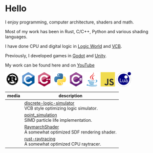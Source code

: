 # Hello


I enjoy programming, computer architecture, shaders and math.

Most of my work has been in Rust, C/C++, Python and various shading languages.

I have done CPU and digital logic in [Logic World](https://logicworld.net/) and [VCB](https://www.virtualcircuitboard.com/).

Previously, I developed games in [Godot](https://godotengine.org/) and [Unity](https://unity.com/).

My work can be found here and on [YouTube](https://www.youtube.com/@erikbot42)

<a href="icons/rust-plain.svg"><img src="icons/rust-plain.svg" alt="icons/rust-plain.svg" width="48" height="48"/></a>
<a href="icons/c-original.svg"><img src="icons/c-original.svg" alt="icons/c-original.svg" width="48" height="48"/></a>
<a href="icons/cplusplus-original.svg"><img src="icons/cplusplus-original.svg" alt="icons/cplusplus-original.svg" width="48" height="48"/></a>
<a href="icons/python-original.svg"><img src="icons/python-original.svg" alt="icons/python-original.svg" width="48" height="48"/></a>
<a href="icons/csharp-original.svg"><img src="icons/csharp-original.svg" alt="icons/csharp-original.svg" width="48" height="48"/></a>
<a href="icons/java-original.svg"><img src="icons/java-original.svg" alt="icons/java-original.svg" width="48" height="48"/></a>
<a href="icons/javascript-original.svg"><img src="icons/javascript-original.svg" alt="icons/javascript-original.svg" width="48" height="48"/></a>
<a href="icons/lua-original-wordmark.svg"><img src="icons/lua-original-wordmark.svg" alt="icons/lua-original-wordmark.svg" width="48" height="48"/></a>


<!--
**ErikBot42/ErikBot42** is a ✨ _special_ ✨ repository because its `README.md` (this file) appears on your GitHub profile.

Here are some ideas to get you started:

- 🔭 I’m currently working on ...
- 🌱 I’m currently learning ...
- 👯 I’m looking to collaborate on ...
- 🤔 I’m looking for help with ...
- 💬 Ask me about ...
- 📫 How to reach me: ...
- 😄 Pronouns: ...
- ⚡ Fun fact: ...
-->






 media | description
 --- | ---
<a href=""><img src="https://user-images.githubusercontent.com/63870842/201472068-4dfb62d5-0c28-48c0-ae3d-54ddf9415810.gif" alt="" width="256" /></a> | [discrete-logic-simulator](../../../discrete-logic-simulator) <br /> VCB style optimizing logic simulator.
<a href=""><img src="https://user-images.githubusercontent.com/63870842/283479069-b2d381e0-e22c-4ebf-ac4e-9d260a5a69e1.png" alt="" width="256" /></a> | [point_simulation](../../../point_simulation) <br /> SIMD particle life implementation.
<a href=""><img src="https://user-images.githubusercontent.com/63870842/202862873-402d7b2d-3e06-4db3-9f5c-7f78c422d123.png" alt="" width="256" /></a> | [RaymarchShader](../../../RaymarchShader) <br /> A somewhat optimized SDF rendering shader.
<a href=""><img src="https://user-images.githubusercontent.com/63870842/202873109-99c2508a-a76b-4edf-abb1-b76d00f255dd.png" alt="" width="256" /></a> | [rust-raytracing](../../../rust-raytracing) <br /> A somewhat optimized CPU raytracer.



